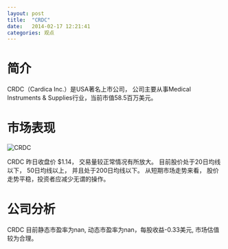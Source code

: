 ```yaml
---
layout: post
title:  "CRDC"
date:   2014-02-17 12:21:41
categories: 观点
---
```


# 简介
CRDC（Cardica Inc.）是USA著名上市公司，
公司主要从事Medical Instruments & Supplies行业，当前市值58.5百万美元。

# 市场表现

![CRDC](http://finviz.com/chart.ashx?t=CRDC&ty=c&ta=1&p=d&s=l)

CRDC 昨日收盘价 $1.14，
交易量较正常情况有所放大。
目前股价处于20日均线以下，
50日均线以上，
并且处于200日均线以下。
从短期市场走势来看，
股价走势平稳，投资者应减少无谓的操作。

# 公司分析
CRDC 目前静态市盈率为nan, 动态市盈率为nan，每股收益-0.33美元,
市场估值较为合理。
